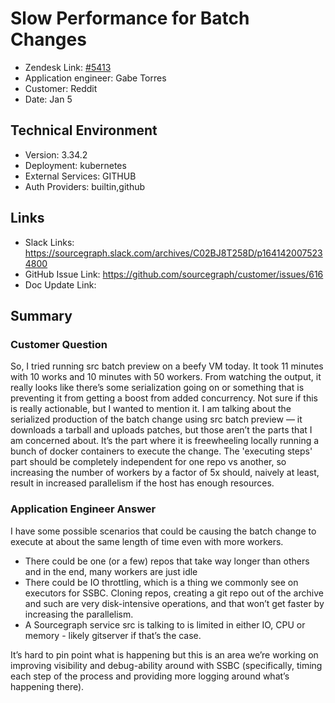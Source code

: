 
# Slow Performance for Batch Changes <!-- Ticket Title  Hint: include keywords to make it searchable -->

- Zendesk Link: [#5413](https://sourcegraph.zendesk.com/agent/tickets/5413)
- Application engineer: Gabe Torres
- Customer: Reddit <!-- Redact if this contains personally identifying information -->
- Date: Jan 5

<!-- Data populated from integration, speak to Ben Gordon or Michael Bali if not working -->
<!-- During Internal team trial, fill missing data manually (we are waiting for all data to sync) -->

## Technical Environment
- Version: 3.34.2​
- Deployment: kubernetes
- External Services: GITHUB
- Auth Providers: builtin,github


## Links
<!-- Data for application engineer manual entry -->
- Slack Links: https://sourcegraph.slack.com/archives/C02BJ8T258D/p1641420075234800 
- GitHub Issue Link: https://github.com/sourcegraph/customer/issues/616 
- Doc Update Link: 

## Summary
### Customer Question
So, I tried running src batch preview on a beefy VM today. It took 11 minutes with 10 works and 10 minutes with 50 workers. From watching the output, it really looks like there’s some serialization going on or something that is preventing it from getting a boost from added concurrency. Not sure if this is really actionable, but I wanted to mention it.
I am talking about the serialized production of the batch change using src batch preview — it downloads a tarball and uploads patches, but those aren’t the parts that I am concerned about. It’s the part where it is freewheeling locally running a bunch of docker containers to execute the change. The 'executing steps' part should be completely independent for one repo vs another, so increasing the number of workers by a factor of 5x should, naively at least, result in increased parallelism if the host has enough resources.

### Application Engineer Answer
I have some possible scenarios that could be causing the batch change to execute at about the same length of time even with more workers.
- There could be one (or a few) repos that take way longer than others and in the end, many workers are just idle
- There could be IO throttling, which is a thing we commonly see on executors for SSBC. Cloning repos, creating a git repo out of the archive and such are very disk-intensive operations, and that won’t get faster by increasing the parallelism.
- A Sourcegraph service src is talking to is limited in either IO, CPU or memory - likely gitserver if that’s the case.

It’s hard to pin point what is happening but this is an area we’re working on improving visibility and debug-ability around with SSBC (specifically, timing each step of the process and providing more logging around what’s happening there).


<!-- Once complete, upload a copy to https://github.com/sourcegraph/support-tools-internal/tree/main/resolved-tickets as a .md file -->
<!-- Name the file 5413.md -->

